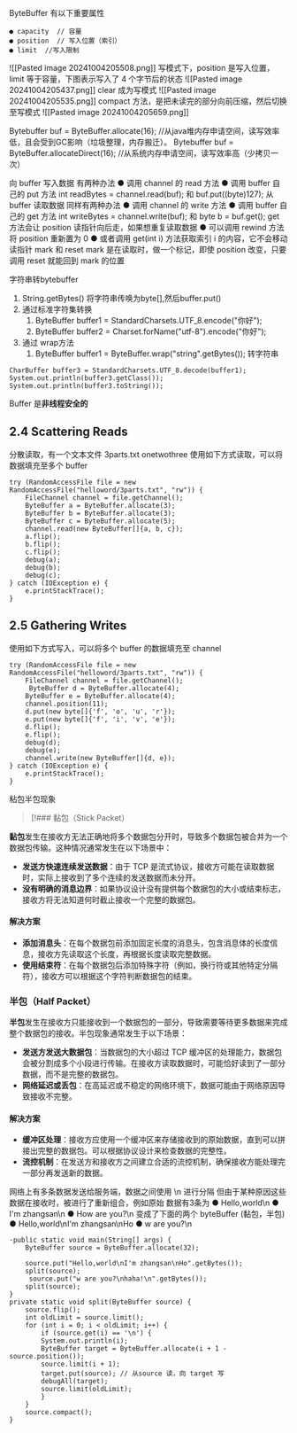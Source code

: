 ByteBuffer 有以下重要属性
```
● capacity  // 容量
● position  // 写入位置（索引）
● limit  //写入限制
```
![[Pasted image 20241004205508.png]]
写模式下，position 是写入位置，limit 等于容量，下图表示写入了 4 个字节后的状态
![[Pasted image 20241004205437.png]]
clear 成为写模式
![[Pasted image 20241004205535.png]]
compact 方法，是把未读完的部分向前压缩，然后切换至写模式
![[Pasted image 20241004205659.png]]

Bytebuffer buf = ByteBuffer.allocate(16); //从java堆内存申请空间，读写效率低，且会受到GC影响（垃圾整理，内存搬迁）。
Bytebuffer buf = ByteBuffer.allocateDirect(16); //从系统内存申请空间，读写效率高（少拷贝一次）

向 buffer 写入数据
	有两种办法
	● 调用 channel 的 read 方法
	● 调用 buffer 自己的 put 方法
	int readBytes = channel.read(buf);
	和
	buf.put((byte)127);
从 buffer 读取数据
	同样有两种办法
	● 调用 channel 的 write 方法
	● 调用 buffer 自己的 get 方法
	int writeBytes = channel.write(buf);
	和
	byte b = buf.get();
	get 方法会让 position 读指针向后走，如果想重复读取数据
	● 可以调用 rewind 方法将 position 重新置为 0
	● 或者调用 get(int i) 方法获取索引 i 的内容，它不会移动读指针
	mark 和 reset
	mark 是在读取时，做一个标记，即使 position 改变，只要调用 reset 就能回到 mark 的位置

字符串转bytebuffer
1. String.getBytes() 将字符串传唤为byte[],然后buffer.put()
2. 通过标准字符集转换
	1. ByteBuffer buffer1 = StandardCharsets.UTF_8.encode("你好");
	2. ByteBuffer buffer2 = Charset.forName("utf-8").encode("你好");
3. 通过 wrap方法
	1. ByteBuffer buffer1 = ByteBuffer.wrap("string".getBytes());
转字符串
```
CharBuffer buffer3 = StandardCharsets.UTF_8.decode(buffer1);
System.out.println(buffer3.getClass());
System.out.println(buffer3.toString());
```
Buffer 是**非线程安全的**
## 2.4 Scattering Reads
分散读取，有一个文本文件 3parts.txt
onetwothree
使用如下方式读取，可以将数据填充至多个 buffer
```
try (RandomAccessFile file = new RandomAccessFile("helloword/3parts.txt", "rw")) {
	FileChannel channel = file.getChannel();
	ByteBuffer a = ByteBuffer.allocate(3);
	ByteBuffer b = ByteBuffer.allocate(3);
	ByteBuffer c = ByteBuffer.allocate(5);
	channel.read(new ByteBuffer[]{a, b, c});
	a.flip();
	b.flip();
	c.flip();
	debug(a);
	debug(b);
	debug(c);
} catch (IOException e) {
	e.printStackTrace();
}
```

## 2.5 Gathering Writes
使用如下方式写入，可以将多个 buffer 的数据填充至 channel
```
try (RandomAccessFile file = new RandomAccessFile("helloword/3parts.txt", "rw")) {
	FileChannel channel = file.getChannel();
	 ByteBuffer d = ByteBuffer.allocate(4);
	ByteBuffer e = ByteBuffer.allocate(4);
	channel.position(11);
	d.put(new byte[]{'f', 'o', 'u', 'r'});
	e.put(new byte[]{'f', 'i', 'v', 'e'});
	d.flip();
	e.flip();
	debug(d);
	debug(e);
	channel.write(new ByteBuffer[]{d, e});
} catch (IOException e) {
	e.printStackTrace();
}
```

粘包半包现象

> [!### 黏包（Stick Packet）

**黏包**发生在接收方无法正确地将多个数据包分开时，导致多个数据包被合并为一个数据包传输。这种情况通常发生在以下场景中：

- **发送方快速连续发送数据**：由于 TCP 是流式协议，接收方可能在读取数据时，实际上接收到了多个连续的发送数据而未分开。
- **没有明确的消息边界**：如果协议设计没有提供每个数据包的大小或结束标志，接收方将无法知道何时截止接收一个完整的数据包。

#### 解决方案

- **添加消息头**：在每个数据包前添加固定长度的消息头，包含消息体的长度信息，接收方先读取这个长度，再根据长度读取完整数据。
- **使用结束符**：在每个数据包后添加特殊字符（例如，换行符或其他特定分隔符），接收方可以根据这个字符判断数据包的结束。

### 半包（Half Packet）

**半包**发生在接收方只能接收到一个数据包的一部分，导致需要等待更多数据来完成整个数据包的接收。半包现象通常发生于以下场景：

- **发送方发送大数据包**：当数据包的大小超过 TCP 缓冲区的处理能力，数据包会被分割成多个小段进行传输。在接收方读取数据时，可能恰好读到了一部分数据，而不是完整的数据包。
- **网络延迟或丢包**：在高延迟或不稳定的网络环境下，数据可能由于网络原因导致接收不完整。

#### 解决方案

- **缓冲区处理**：接收方应使用一个缓冲区来存储接收到的原始数据，直到可以拼接出完整的数据包。可以根据协议设计来检查数据的完整性。
- **流控机制**：在发送方和接收方之间建立合适的流控机制，确保接收方能处理完一部分再发送新的数据。
>
网络上有多条数据发送给服务端，数据之间使用 \n 进行分隔 但由于某种原因这些数据在接收时，被进行了重新组合，例如原始
数据有3条为
	● Hello,world\n
	● I'm zhangsan\n
	● How are you?\n
变成了下面的两个 byteBuffer (黏包，半包)
	● Hello,world\nI'm zhangsan\nHo
	● w are you?\n
```
·public static void main(String[] args) {
	ByteBuffer source = ByteBuffer.allocate(32);
	
	source.put("Hello,world\nI'm zhangsan\nHo".getBytes());
	split(source);
	 source.put("w are you?\nhaha!\n".getBytes());
	split(source);
}
private static void split(ByteBuffer source) {
	source.flip();
	int oldLimit = source.limit();
	for (int i = 0; i < oldLimit; i++) {
		if (source.get(i) == '\n') {
		System.out.println(i);
		ByteBuffer target = ByteBuffer.allocate(i + 1 - source.position());
		source.limit(i + 1);
		target.put(source); // 从source 读，向 target 写
		debugAll(target);
		source.limit(oldLimit);
		}
	}
	source.compact();
}
```